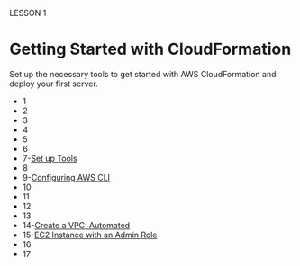 
LESSON 1
# Getting Started with CloudFormation
Set up the necessary tools to get started with AWS CloudFormation and deploy your first server.
* 1
* 2
* 3
* 4
* 5
* 6
* 7-[Set up Tools](./Set-up-Tools.md)
* 8
* 9-[Configuring AWS CLI](./Configuring-AWS-CLI.md)
* 10
* 11
* 12
* 13
* 14-[Create a VPC: Automated](./Create-a-VPC-Automated.md)
* 15-[EC2 Instance with an Admin Role](./EC2-Instance-with-an-Admin-Role.md)
* 16
* 17


